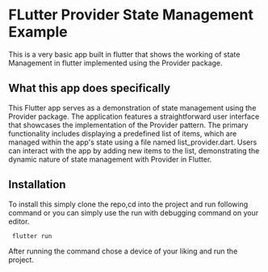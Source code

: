 
# FLutter Provider State Management Example

This is a very basic app built in flutter that shows the working of state Management in flutter implemented using the Provider package.


## What this app does specifically


This Flutter app serves as a demonstration of state management using the Provider package. The application features a straightforward user interface that showcases the implementation of the Provider pattern. The primary functionality includes displaying a predefined list of items, which are managed within the app's state using a file named list_provider.dart. Users can interact with the app by adding new items to the list, demonstrating the dynamic nature of state management with Provider in Flutter.


## Installation

To install this simply clone the repo,cd into the project and run following command or you can simply use the run with debugging command on your editor.

```bash
 flutter run

```

After running the command chose a device of your liking and run the project.
